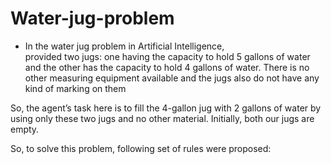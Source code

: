 # Water-jug-problem
 
- In the water jug problem in Artificial Intelligence,  
 provided two jugs: one having the capacity to hold 5 gallons of water 
 and the other has the capacity to hold 4 gallons of water. 
 There is no other measuring equipment available and the jugs also do not have any kind of marking on them


So, the agent’s task here is to fill the 4-gallon jug with 2 gallons of water by using only these two jugs and no other material. Initially, both our jugs are empty.

So, to solve this problem, following set of rules were proposed:
